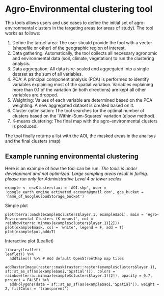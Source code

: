 # Agro-Environmental clustering tool
This tools allows users and use cases to define the initial set of agro-environmental clusters in the targeting areas (or areas of study). The tool works as follows:

1. Define the target area: The user should provide the tool with a vector (shapefile or other) of the geographic region of interest.
2. Data gathering: Automatically, the tool collects all necessary agronomic and environmental data (soil, climate, vegetation) to run the clustering analysis.
3. Data aggregation: All data is re-scaled and aggregated into a single dataset as the sum of all variables.
4. PCA: A principal component analysis (PCA) is performed to identify variables explaining most of the spatial variation. Variables explaining more than 0.1 of the variation (in both directions) are kept all other variables are dropped.
5. Weighting: Values of each variable are determined based on the PCA weighting. A new aggregated dataset is created based on it.
6. Cluster optimisation: The tool searches for the optimal number of clusters based on the 'Within-Sum-Squares' variation (elbow method).
7. K-means clustering: The final map with the agro-environmental clusters is produced.

The tool finally returns a list with the AOI, the masked areas in the analisys and the final clusters (map)

## Example running environmental clustering
Here is an example of how the tool can be run. *The tools is under development and not optimized. Large sampling areas result in failing. please run only for Administrative Level 4 or lower scales*

    example <- envKlusters(aoi = 'AOI.shp', user = 'google_earth_engine_activated_account@gmail.com', gcs_bucket = 'name_of_GoogleCloudStorage_bucket')

Simple plot

    plot(terra::mask(example$clusters$layer.1, example$aoi), main = 'Agro-Environmental Clusters (K-means)', col = rainbow(terra::minmax(example$clusters$layer.1)[2]))
    plot(example$mask, col = 'white', legend = F, add = T)
    plot(example$pol,add=T)

Interactive plot (Leaflet)

    library(leaflet)
    leaflet() %>%
      addTiles() %>% # Add default OpenStreetMap map tiles
      addRasterImage(raster::mask(raster::raster(example$clusters$layer.1), sf::st_as_sf(as(example$aoi,'Spatial'))), colors = rainbow(terra::minmax(example$clusters$layer.1)[2]), opacity = 0.7, project = FALSE) %>%
      addPolygons(data = sf::st_as_sf(as(example$aoi,'Spatial')), weight = 2, fillColor = 'transparent')